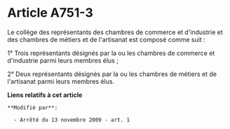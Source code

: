 # Article A751-3

Le collège des représentants des chambres de commerce et d'industrie et des chambres de métiers et de l'artisanat est composé
comme suit : 

1° Trois représentants désignés par la ou les chambres de commerce et d'industrie parmi leurs membres élus ; 

2° Deux représentants désignés par la ou les chambres de métiers et de l'artisanat parmi leurs membres élus.

**Liens relatifs à cet article**

	**Modifié par**:

	  - Arrêté du 13 novembre 2009 - art. 1
